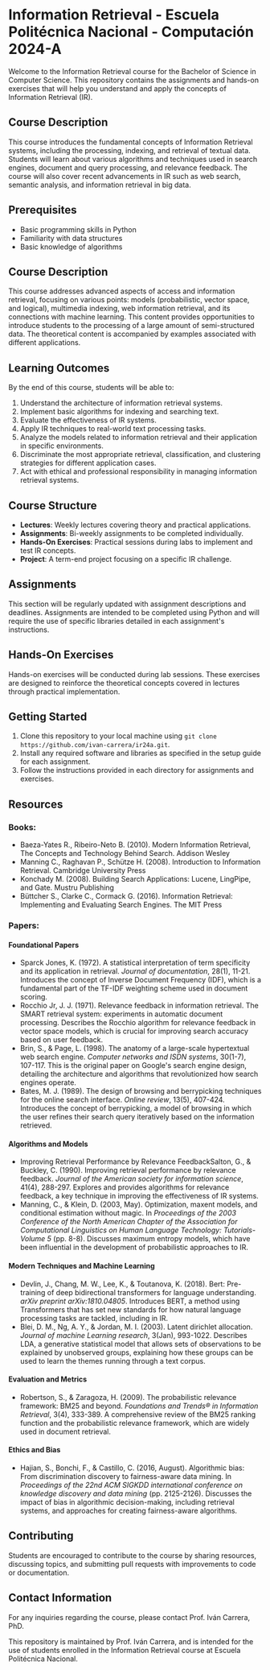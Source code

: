 # Information Retrieval - Escuela Politécnica Nacional - Computación 2024-A

Welcome to the Information Retrieval course for the Bachelor of Science in Computer Science. This repository contains the assignments and hands-on exercises that will help you understand and apply the concepts of Information Retrieval (IR).

## Course Description

This course introduces the fundamental concepts of Information Retrieval systems, including the processing, indexing, and retrieval of textual data. Students will learn about various algorithms and techniques used in search engines, document and query processing, and relevance feedback. The course will also cover recent advancements in IR such as web search, semantic analysis, and information retrieval in big data.

## Prerequisites

- Basic programming skills in Python
- Familiarity with data structures
- Basic knowledge of algorithms

## Course Description
This course addresses advanced aspects of access and information retrieval, focusing on various points: models (probabilistic, vector space, and logical), multimedia indexing, web information retrieval, and its connections with machine learning. This content provides opportunities to introduce students to the processing of a large amount of semi-structured data. The theoretical content is accompanied by examples associated with different applications.

## Learning Outcomes

By the end of this course, students will be able to:

1. Understand the architecture of information retrieval systems.
2. Implement basic algorithms for indexing and searching text.
3. Evaluate the effectiveness of IR systems.
4. Apply IR techniques to real-world text processing tasks.
5. Analyze the models related to information retrieval and their application in specific environments.
6. Discriminate the most appropriate retrieval, classification, and clustering strategies for different application cases.
7. Act with ethical and professional responsibility in managing information retrieval systems.

## Course Structure

- **Lectures**: Weekly lectures covering theory and practical applications.
- **Assignments**: Bi-weekly assignments to be completed individually.
- **Hands-On Exercises**: Practical sessions during labs to implement and test IR concepts.
- **Project**: A term-end project focusing on a specific IR challenge.

## Assignments

This section will be regularly updated with assignment descriptions and deadlines. Assignments are intended to be completed using Python and will require the use of specific libraries detailed in each assignment's instructions.

## Hands-On Exercises

Hands-on exercises will be conducted during lab sessions. These exercises are designed to reinforce the theoretical concepts covered in lectures through practical implementation.

## Getting Started

1. Clone this repository to your local machine using `git clone https://github.com/ivan-carrera/ir24a.git`.
2. Install any required software and libraries as specified in the setup guide for each assignment.
3. Follow the instructions provided in each directory for assignments and exercises.

## Resources
### Books:

- Baeza-Yates R., Ribeiro-Neto B. (2010). Modern Information Retrieval, The Concepts and Technology Behind Search. Addison Wesley
- Manning C., Raghavan P., Schütze H. (2008). Introduction to Information Retrieval. Cambridge University Press
- Konchady M. (2008). Building Search Applications: Lucene, LingPipe, and Gate. Mustru Publishing
- Büttcher S., Clarke  C., Cormack G. (2016). Information Retrieval: Implementing and Evaluating Search Engines. The MIT Press

### Papers:
#### Foundational Papers
- Sparck Jones, K. (1972). A statistical interpretation of term specificity and its application in retrieval. _Journal of documentation_, 28(1), 11-21. Introduces the concept of Inverse Document Frequency (IDF), which is a fundamental part of the TF-IDF weighting scheme used in document scoring.
- Rocchio Jr, J. J. (1971). Relevance feedback in information retrieval. The SMART retrieval system: experiments in automatic document processing. Describes the Rocchio algorithm for relevance feedback in vector space models, which is crucial for improving search accuracy based on user feedback.
- Brin, S., & Page, L. (1998). The anatomy of a large-scale hypertextual web search engine. _Computer networks and ISDN systems_, 30(1-7), 107-117. This is the original paper on Google's search engine design, detailing the architecture and algorithms that revolutionized how search engines operate.
- Bates, M. J. (1989). The design of browsing and berrypicking techniques for the online search interface. _Online review_, 13(5), 407-424. Introduces the concept of berrypicking, a model of browsing in which the user refines their search query iteratively based on the information retrieved.

#### Algorithms and Models

- Improving Retrieval Performance by Relevance FeedbackSalton, G., & Buckley, C. (1990). Improving retrieval performance by relevance feedback. _Journal of the American society for information science_, 41(4), 288-297. Explores and provides algorithms for relevance feedback, a key technique in improving the effectiveness of IR systems.
- Manning, C., & Klein, D. (2003, May). Optimization, maxent models, and conditional estimation without magic. In _Proceedings of the 2003 Conference of the North American Chapter of the Association for Computational Linguistics on Human Language Technology: Tutorials-Volume 5_ (pp. 8-8). Discusses maximum entropy models, which have been influential in the development of probabilistic approaches to IR.

#### Modern Techniques and Machine Learning

- Devlin, J., Chang, M. W., Lee, K., & Toutanova, K. (2018). Bert: Pre-training of deep bidirectional transformers for language understanding. _arXiv preprint arXiv:1810.04805_.        Introduces BERT, a method using Transformers that has set new standards for how natural language processing tasks are tackled, including in IR.
- Blei, D. M., Ng, A. Y., & Jordan, M. I. (2003). Latent dirichlet allocation. _Journal of machine Learning research_, 3(Jan), 993-1022. Describes LDA, a generative statistical model that allows sets of observations to be explained by unobserved groups, explaining how these groups can be used to learn the themes running through a text corpus.

#### Evaluation and Metrics

- Robertson, S., & Zaragoza, H. (2009). The probabilistic relevance framework: BM25 and beyond. _Foundations and Trends® in Information Retrieval_, 3(4), 333-389. A comprehensive review of the BM25 ranking function and the probabilistic relevance framework, which are widely used in document retrieval.

#### Ethics and Bias

- Hajian, S., Bonchi, F., & Castillo, C. (2016, August). Algorithmic bias: From discrimination discovery to fairness-aware data mining. In _Proceedings of the 22nd ACM SIGKDD international conference on knowledge discovery and data mining_ (pp. 2125-2126). Discusses the impact of bias in algorithmic decision-making, including retrieval systems, and approaches for creating fairness-aware algorithms.

## Contributing

Students are encouraged to contribute to the course by sharing resources, discussing topics, and submitting pull requests with improvements to code or documentation.

## Contact Information

For any inquiries regarding the course, please contact Prof. Iván Carrera, PhD.

This repository is maintained by Prof. Iván Carrera, and is intended for the use of students enrolled in the Information Retrieval course at Escuela Politécnica Nacional.
